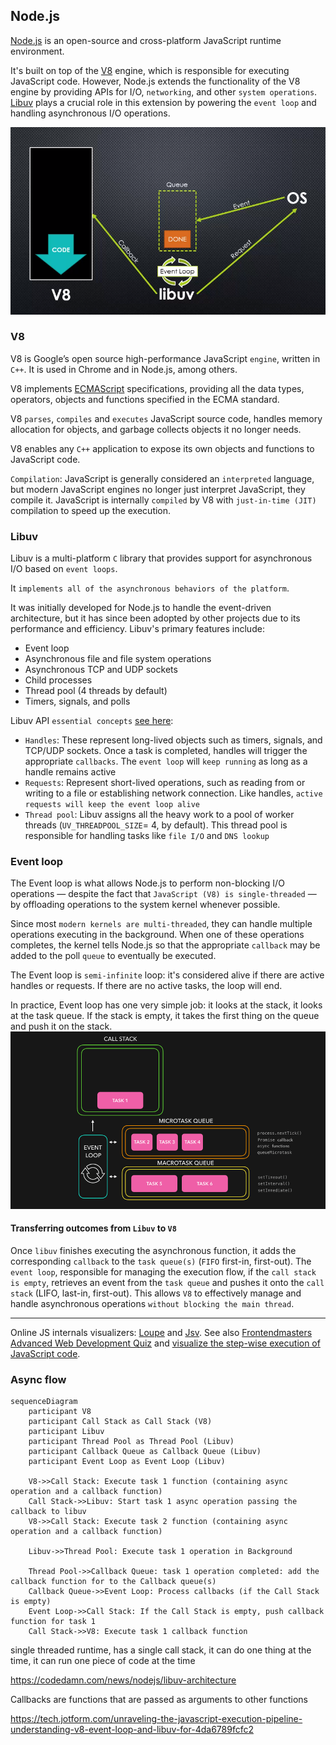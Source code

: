 
## Node.js
[Node.js](https://nodejs.org/en) is an open-source and cross-platform JavaScript runtime environment.

 It's built on top of the [V8](https://v8.dev/) engine, which is responsible for executing JavaScript code. However, Node.js extends the functionality of the V8 engine by providing APIs for I/O, `networking`, and other `system operations`. [Libuv](https://docs.libuv.org/en/v1.x/) plays a crucial role in this extension by powering the `event loop` and handling asynchronous I/O operations.

![Node platform](./assets/v8-libuv.png "Node platform")


### V8
V8 is Google’s open source high-performance JavaScript `engine`, written in `C++`. It is used in Chrome and in Node.js, among others.

V8 implements [ECMAScript](https://tc39.es/ecma262/) specifications, providing all the data types, operators, objects and functions specified in the ECMA standard.

V8 `parses`,  `compiles` and `executes` JavaScript source code, handles memory allocation for objects, and garbage collects objects it no longer needs.

V8 enables any `C++` application to expose its own objects and functions to JavaScript code.

`Compilation`: JavaScript is generally considered an `interpreted` language, but modern JavaScript engines no longer just interpret JavaScript, they compile it. JavaScript is internally `compiled` by V8 with `just-in-time (JIT)` compilation to speed up the execution.

### Libuv
Libuv is a multi-platform `C` library that provides support for asynchronous I/O based on `event loops`.

It `implements all of the asynchronous behaviors of the platform`.

It was initially developed for Node.js to handle the event-driven architecture, but it has since been adopted by other projects due to its performance and efficiency. Libuv's primary features include:
- Event loop 
- Asynchronous file and file system operations 
- Asynchronous TCP and UDP sockets 
- Child processes
- Thread pool (4 threads by default)
- Timers, signals, and polls

Libuv API `essential concepts` [see here](https://tech.jotform.com/unraveling-the-javascript-execution-pipeline-understanding-v8-event-loop-and-libuv-for-4da6789fcfc2):
- `Handles`: These represent long-lived objects such as timers, signals, and TCP/UDP sockets. Once a task is completed, handles will trigger the appropriate `callbacks`. The `event loop` will `keep running` as long as a handle remains active
- `Requests`: Represent short-lived operations, such as reading from or writing to a file or establishing network connection. Like handles, `active requests will keep the event loop alive`
- `Thread pool`: Libuv assigns all the heavy work to a pool of worker threads (`UV_THREADPOOL_SIZE`= 4, by default). This thread pool is responsible for handling tasks like `file I/O` and `DNS lookup`


### Event loop
The Event loop is what allows Node.js to perform non-blocking I/O operations — despite the fact that `JavaScript (V8) is single-threaded` — by offloading operations to the system kernel whenever possible.

Since most `modern kernels are multi-threaded`, they can handle multiple operations executing in the background. When one of these operations completes, the kernel tells Node.js so that the appropriate `callback` may be added to the poll `queue` to eventually be executed.

The Event loop is `semi-infinite` loop: it's considered alive if there are active handles or requests. If there are no active tasks, the loop will end.

In practice, Event loop has one very simple job: it looks at the stack, it looks at the task queue. If the stack is empty, it takes the first thing on the queue and push it on the stack.
![Event loop](./assets/event-loop.gif "Event loop")


#### Transferring outcomes from `Libuv` to `V8`
Once `libuv` finishes executing the asynchronous function, it adds the corresponding `callback` to the `task queue(s)` (`FIFO` first-in, first-out). The `event loop`, responsible for managing the execution flow, if the `call stack is empty`, retrieves an event from the `task queue` and pushes it onto the `call stack` (LIFO, last-in, first-out). This allows `V8` to effectively manage and handle asynchronous operations `without blocking the main thread`.

---

Online JS internals visualizers: [Loupe](http://latentflip.com/loupe/) and [Jsv](https://www.jsv9000.app/). See also [Frontendmasters Advanced Web Development Quiz](https://frontendmasters.com/courses/web-dev-quiz/q4-call-stack-event-loop/) and [visualize the step-wise execution of JavaScript code](https://jsviz.klve.nl/).


### Async flow
```mermaid
sequenceDiagram
    participant V8
    participant Call Stack as Call Stack (V8)
    participant Libuv
    participant Thread Pool as Thread Pool (Libuv)
    participant Callback Queue as Callback Queue (Libuv)
    participant Event Loop as Event Loop (Libuv)

    V8->>Call Stack: Execute task 1 function (containing async operation and a callback function)
    Call Stack->>Libuv: Start task 1 async operation passing the callback to libuv
    V8->>Call Stack: Execute task 2 function (containing async operation and a callback function)

    Libuv->>Thread Pool: Execute task 1 operation in Background

    Thread Pool->>Callback Queue: task 1 operation completed: add the callback function for to the Callback queue(s)
    Callback Queue->>Event Loop: Process callbacks (if the Call Stack is empty)
    Event Loop->>Call Stack: If the Call Stack is empty, push callback function for task 1
    Call Stack->>V8: Execute task 1 callback function
```




single threaded runtime, has a single call stack, it can do one thing at the time, it can run one piece of code at the time


https://codedamn.com/news/nodejs/libuv-architecture


Callbacks are functions that are passed as arguments to other functions


https://tech.jotform.com/unraveling-the-javascript-execution-pipeline-understanding-v8-event-loop-and-libuv-for-4da6789fcfc2
